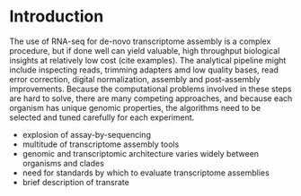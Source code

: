 # Introduction

The use of RNA-seq for de-novo transcriptome assembly is a complex procedure, but if done well can yield valuable, high throughput biological insights at relatively low cost (cite examples). The analytical pipeline might include inspecting reads, trimming adapters amd low quality bases, read error correction, digital normalization, assembly and post-assembly improvements. Because the computational problems involved in these steps are hard to solve, there are many competing approaches, and because each organism has unique genomic properties, the algorithms need to be selected and tuned carefully for each experiment.

* explosion of assay-by-sequencing
* multitude of transcriptome assembly tools
* genomic and transcriptomic architecture varies widely between organisms and clades
* need for standards by which to evaluate transcriptome assemblies
* brief description of transrate
